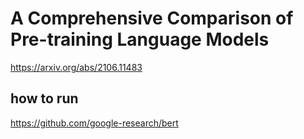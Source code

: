 # A Comprehensive Comparison of Pre-training Language Models
https://arxiv.org/abs/2106.11483
## how to run
https://github.com/google-research/bert
